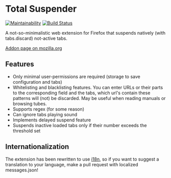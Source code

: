 # Total Suspender

[![Maintainability](https://api.codeclimate.com/v1/badges/1b43f13948551c56f3ff/maintainability)](https://codeclimate.com/github/k5md/Total-Suspender-webextension/maintainability)
[![Build Status](https://travis-ci.com/k5md/Total-Suspender-webextension.svg?branch=master)](https://travis-ci.com/k5md/Total-Suspender-webextension)

A not-so-minimalistic web extension for Firefox that suspends natively (with tabs.discard) not-active tabs.

[Addon page on mozilla.org](https://addons.mozilla.org/en-US/firefox/addon/total-suspender/)

## Features

- Only minimal user-permissions are required (storage to save configuration and tabs)
- Whitelisting and blacklisting features. You can enter URLs or their parts to the corresponding field and the tabs, which url's contain these patterns will (not) be discarded. May be useful when reading manuals or browsing tubes.
- Supports regex (for some reason)
- Can ignore tabs playing sound
- Implements delayed suspend feature
- Suspends inactive loaded tabs only if their number exceeds the threshold set

## Internationalization

The extension has been rewritten to use [i18n](https://developer.mozilla.org/docs/Mozilla/Add-ons/WebExtensions/Internationalization), so if you want to suggest a translation to your language, make a pull request with localized messages.json!
